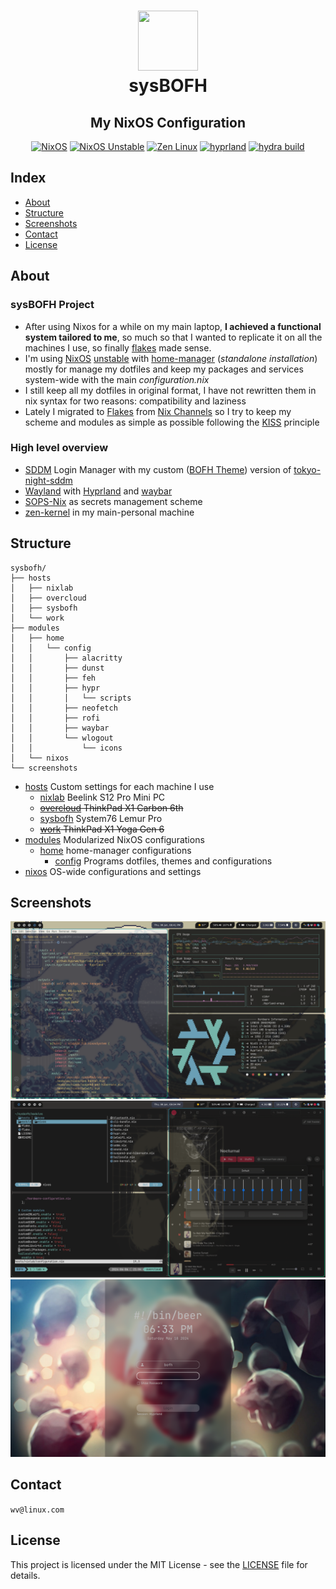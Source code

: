  <h1 id="header" align="center">
  <img src="https://github.com/NixOS/nixos-artwork/blob/c68a508b95baa0fcd99117f2da2a0f66eb208bbf/logo/nix-snowflake-colours.svg" width="96px" height="96px" />
  <br>
  sysBOFH
</h1>

<h2 align="center">My NixOS Configuration</h2>

<div align="center">

[![NixOS](https://img.shields.io/badge/NixOS-Configuration-blue)](https://nixos.org)
[![NixOS Unstable](https://img.shields.io/badge/NixOS-unstable-blue.svg?style=flat-square&logo=NixOS&logoColor=white)](https://nixos.org)
[![Zen Linux](https://img.shields.io/badge/kernel-zen-blue)](https://github.com/zen-kernel/zen-kernel)
[![hyprland](https://img.shields.io/badge/hyprland-unstable-informational.svg?style=flat&logo=wayland)](https://hyprland.org/)
[![hydra build](https://img.shields.io/badge/Hydra_build-status-blue)](https://hydra.bofh.dev/jobset/sysbofh/sysbofh#tabs-jobs)

</div>

## Index
- [About](#About)
- [Structure](#Structure)
- [Screenshots](#Screenshots)
- [Contact](#Contact)
- [License](#License)  
  
## About
### sysBOFH Project
* After using Nixos for a while on my main laptop, **I achieved a functional system tailored to me**, so much so that I wanted to replicate it on all the machines I use, so finally [flakes](https://nixos.wiki/wiki/Flakes) made sense. 
* I'm using [NixOS](https://nixos.org/) [unstable](https://channels.nixos.org/?prefix=nixos-unstable/) with [home-manager](https://nixos.wiki/wiki/Home_Manager) (*standalone installation*) mostly for manage my dotfiles and keep my packages and services system-wide with the main *configuration.nix*  
* I still keep all my dotfiles in original format, I have not rewritten them in nix syntax for two reasons: compatibility and laziness
* Lately I migrated to [Flakes](https://nixos.wiki/wiki/Flakes) from [Nix Channels](https://nixos.wiki/wiki/Nix_channels) so I try to keep my scheme and modules as simple as possible following the [KISS](https://en.wikipedia.org/wiki/KISS_principle) principle

### High level overview
* [SDDM](https://github.com/sddm/sddm) Login Manager with my custom ([BOFH Theme](https://github.com/wverac/bofh-theme-sddm)) version of [tokyo-night-sddm](https://github.com/rototrash/tokyo-night-sddm) 
* [Wayland](https://wayland.freedesktop.org/) with [Hyprland](https://hyprland.org/) and [waybar](https://github.com/alexays/waybar)
* [SOPS-Nix](https://github.com/Mic92/sops-nix) as secrets management scheme
* [zen-kernel](https://github.com/zen-kernel/zen-kernel) in my main-personal machine

## Structure
```
sysbofh/
├── hosts
│   ├── nixlab
│   ├── overcloud
│   ├── sysbofh
│   └── work
├── modules
│   ├── home
│   │   └── config
│   │       ├── alacritty
│   │       ├── dunst
│   │       ├── feh
│   │       ├── hypr
│   │       │   └── scripts
│   │       ├── neofetch
│   │       ├── rofi
│   │       ├── waybar
│   │       └── wlogout
│   │           └── icons
│   └── nixos
└── screenshots
```
- [hosts](hosts) Custom settings for each machine I use
  - [nixlab](hosts/nixlab) Beelink S12 Pro Mini PC
  - ~~[overcloud](hosts/overcloud) ThinkPad X1 Carbon 6th~~
  - [sysbofh](hosts/sysbofh) System76 Lemur Pro
  - ~~[work](hosts/work) ThinkPad X1 Yoga Gen 6~~
- [modules](modules) Modularized NixOS configurations
  - [home](modules/home) home-manager configurations
      - [config](modules/home/config) Programs dotfiles, themes and configurations
- [nixos](modules/nixos) OS-wide configurations and settings

## Screenshots
![overcloud02](screenshots/overcloud_02.png)
![overcloud01](screenshots/overcloud_01.png)
![ssd_bofh_theme](https://github.com/wverac/bofh-theme-sddm/blob/main/Preview.png)

## Contact
```wv@linux.com```
## License
This project is licensed under the MIT License - see the [LICENSE](LICENSE) file for details.

